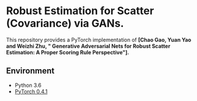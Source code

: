 # Robust Estimation for Scatter (Covariance) via GANs.
This repository provides a PyTorch implementation of **[Chao Gao, Yuan Yao and Weizhi Zhu, "
Generative Adversarial Nets for Robust Scatter Estimation: A Proper Scoring Rule Perspective"].**

## Environment
* Python 3.6
* [PyTorch 0.4.1](http://pytorch.org/)

